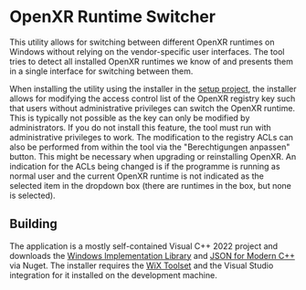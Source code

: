 # OpenXR Runtime Switcher
This utility allows for switching between different OpenXR runtimes on Windows without relying on the vendor-specific user interfaces. The tool tries to detect all installed OpenXR runtimes we know of and presents them in a single interface for switching between them.

When installing the utility using the installer in the [setup project](setup), the installer allows for modifying the access control list of the OpenXR registry key such that users without administrative privileges can switch the OpenXR runtime. This is typically not possible as the key can only be modified by administrators. If you do not install this feature, the tool must run with administrative privileges to work. The modification to the registry ACLs can also be performed from within the tool via the "Berechtigungen anpassen" button. This might be necessary when upgrading or reinstalling OpenXR. An indication for the ACLs being changed is if the programme is running as normal user and the current OpenXR runtime is not indicated as the selected item in the dropdown box (there are runtimes in the box, but none is selected).

## Building
The application is a mostly self-contained Visual C++ 2022 project and downloads the [Windows Implementation Library](https://github.com/microsoft/wil) and [JSON for Modern C++](https://github.com/nlohmann/json) via Nuget. The installer requires the [WiX Toolset](https://www.firegiant.com/wixtoolset/) and the Visual Studio integration for it installed on the development machine.
